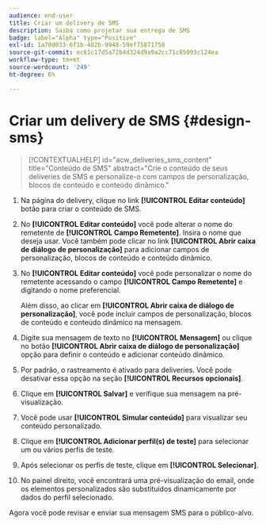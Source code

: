 ```yaml
---
audience: end-user
title: Criar um delivery de SMS
description: Saiba como projetar sua entrega de SMS
badge: label="Alpha" type="Positive"
exl-id: 1a70d033-6f1b-482b-9948-59ef75871750
source-git-commit: ec61c17d5a72b4d324d9a9a2cc71c85093c124ea
workflow-type: tm+mt
source-wordcount: '249'
ht-degree: 6%

---
```


# Criar um delivery de SMS {#design-sms}

>[!CONTEXTUALHELP]
>id="acw_deliveries_sms_content"
>title="Conteúdo de SMS"
>abstract="Crie o conteúdo de seus deliveries de SMS e personalize-o com campos de personalização, blocos de conteúdo e conteúdo dinâmico."

1. Na página do delivery, clique no link **[!UICONTROL Editar conteúdo]** botão para criar o conteúdo de SMS.

1. No **[!UICONTROL Editar conteúdo]** você pode alterar o nome do remetente de **[!UICONTROL Campo Remetente]**. Insira o nome que deseja usar. Você também pode clicar no link **[!UICONTROL Abrir caixa de diálogo de personalização]** para adicionar campos de personalização, blocos de conteúdo e conteúdo dinâmico.

1. No **[!UICONTROL Editar conteúdo]** você pode personalizar o nome do remetente acessando o campo **[!UICONTROL Campo Remetente]** e digitando o nome preferencial.

   Além disso, ao clicar em **[!UICONTROL Abrir caixa de diálogo de personalização]**, você pode incluir campos de personalização, blocos de conteúdo e conteúdo dinâmico na mensagem.

1. Digite sua mensagem de texto no **[!UICONTROL Mensagem]** ou clique no botão **[!UICONTROL Abrir caixa de diálogo de personalização]** opção para definir o conteúdo e adicionar conteúdo dinâmico.

1. Por padrão, o rastreamento é ativado para deliveries. Você pode desativar essa opção na seção **[!UICONTROL Recursos opcionais]**.

1. Clique em **[!UICONTROL Salvar]** e verifique sua mensagem na pré-visualização.

1. Você pode usar **[!UICONTROL Simular conteúdo]** para visualizar seu conteúdo personalizado.

1. Clique em **[!UICONTROL Adicionar perfil(s) de teste]** para selecionar um ou vários perfis de teste.

1. Após selecionar os perfis de teste, clique em **[!UICONTROL Selecionar]**.

1. No painel direito, você encontrará uma pré-visualização do email, onde os elementos personalizados são substituídos dinamicamente por dados do perfil selecionado.

Agora você pode revisar e enviar sua mensagem SMS para o público-alvo.
